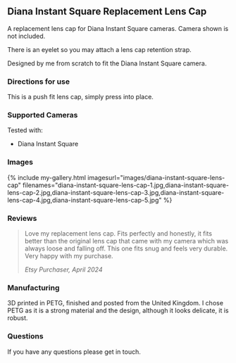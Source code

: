 ## Diana Instant Square Replacement Lens Cap
A replacement lens cap for Diana Instant Square cameras. Camera shown is not included.

There is an eyelet so you may attach a lens cap retention strap.

Designed by me from scratch to fit the Diana Instant Square camera.

### Directions for use
This is a push fit lens cap, simply press into place.

### Supported Cameras
Tested with:
- Diana Instant Square

### Images
{% include my-gallery.html imagesurl="images/diana-instant-square-lens-cap"
   filenames="diana-instant-square-lens-cap-1.jpg,diana-instant-square-lens-cap-2.jpg,diana-instant-square-lens-cap-3.jpg,diana-instant-square-lens-cap-4.jpg,diana-instant-square-lens-cap-5.jpg" %}

### Reviews

> Love my replacement lens cap. Fits perfectly and honestly, it fits better than the original lens cap that came with my camera which was always loose and falling off. This one fits snug and feels very durable. Very happy with my purchase.
>
> *Etsy Purchaser, April 2024*

### Manufacturing
3D printed in PETG, finished and posted from the United Kingdom. I chose PETG as it is a strong material and the design, although it looks delicate, it is robust.

### Questions
If you have any questions please get in touch.
